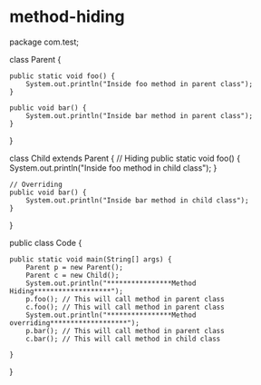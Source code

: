 # method-hiding
package com.test;
 
class Parent {
 
    public static void foo() {
        System.out.println("Inside foo method in parent class");
    }
 
    public void bar() {
        System.out.println("Inside bar method in parent class");
    }
}
 
class Child extends Parent {
    // Hiding
    public static void foo() {
        System.out.println("Inside foo method in child class");
    }
 
    // Overriding
    public void bar() {
        System.out.println("Inside bar method in child class");
    }
}
 
public class Code {
 
    public static void main(String[] args) {
        Parent p = new Parent();
        Parent c = new Child();
        System.out.println("****************Method Hiding*******************");
        p.foo(); // This will call method in parent class
        c.foo(); // This will call method in parent class
        System.out.println("****************Method overriding*******************");
        p.bar(); // This will call method in parent class
        c.bar(); // This will call method in child class
 
    }
}
